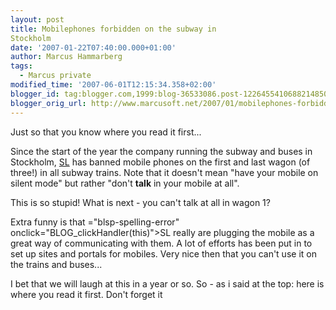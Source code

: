 ```yaml
---
layout: post
title: Mobilephones forbidden on the subway in
Stockholm
date: '2007-01-22T07:40:00.000+01:00'
author: Marcus Hammarberg
tags:
  - Marcus private
modified_time: '2007-06-01T12:15:34.358+02:00'
blogger_id: tag:blogger.com,1999:blog-36533086.post-1226455410688214850
blogger_orig_url: http://www.marcusoft.net/2007/01/mobilephones-forbidden-on-subway-in.html
---
```


Just so that you know where you read it first...

Since the start of the year the company running the subway and <span
id="SPELLING_ERROR_0" class="blsp-spelling-corrected">buses in
Stockholm, [SL](http://www.sl.se/) has
banned mobile phones on the first and
last wagon (of three!) in all subway trains. Note that it doesn't mean
"have your mobile on silent mode" but rather "don't **talk** in your
mobile at all".

This is so stupid! What is next - you can't talk at all in wagon 1?

Extra funny is that ="blsp-spelling-error" onclick="BLOG_clickHandler(this)">SL
really are plugging the mobile as a great way of communicating with
them. A lot of efforts has been put in to set up sites and portals for
mobiles. Very nice then that you can't use it on the trains and <span
id="SPELLING_ERROR_4" class="blsp-spelling-corrected">buses...

I bet that we will laugh at this in a year or so. So - as i said at the
top: here is where you read it first. Don't forget it

